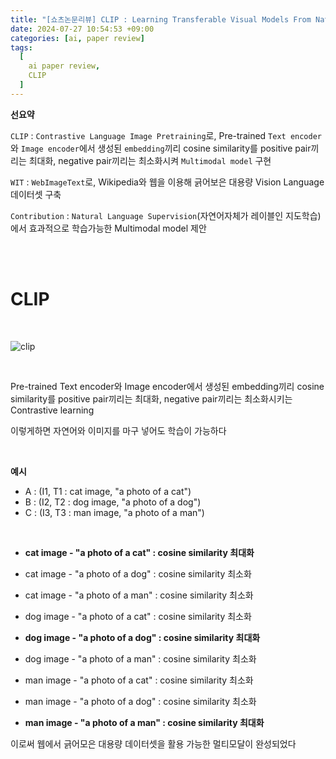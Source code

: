 ```yaml
---
title: "[쇼츠논문리뷰] CLIP : Learning Transferable Visual Models From Natural Language Supervision"
date: 2024-07-27 10:54:53 +09:00
categories: [ai, paper review]
tags:
  [
    ai paper review,
    CLIP
  ]
---
```


**선요약**

`CLIP` : `Contrastive Language Image Pretraining`로, Pre-trained `Text encoder`와 `Image encoder`에서 생성된 `embedding`끼리 cosine similarity를 positive pair끼리는 최대화, negative pair끼리는 최소화시켜 `Multimodal model` 구현

`WIT` : `WebImageText`로, Wikipedia와 웹을 이용해 긁어보은 대용량 Vision Language 데이터셋 구축

`Contribution` : `Natural Language Supervision`(자연어자체가 레이블인 지도학습)에서 효과적으로 학습가능한 Multimodal model 제안

<br/>
<br/>

# **CLIP**

<br/>

![clip](https://github.com/openai/CLIP/blob/main/CLIP.png?raw=true)

<br/>

Pre-trained Text encoder와 Image encoder에서 생성된 embedding끼리 cosine similarity를 positive pair끼리는 최대화, negative pair끼리는 최소화시키는 Contrastive learning

이렇게하면 자연어와 이미지를 마구 넣어도 학습이 가능하다

<br/>

**예시**

- A : (I1, T1 : cat image, "a photo of a cat")
- B : (I2, T2 : dog image, "a photo of a dog")
- C : (I3, T3 : man image, "a photo of a man")

<br/>

- **cat image - "a photo of a cat" : cosine similarity 최대화**
- cat image - "a photo of a dog" : cosine similarity 최소화
- cat image - "a photo of a man" : cosine similarity 최소화


- dog image - "a photo of a cat" : cosine similarity 최소화
- **dog image - "a photo of a dog" : cosine similarity 최대화**
- dog image - "a photo of a man" : cosine similarity 최소화

- man image - "a photo of a cat" : cosine similarity 최소화
- man image - "a photo of a dog" : cosine similarity 최소화
- **man image - "a photo of a man" : cosine similarity 최대화**

이로써 웹에서 긁어모은 대용량 데이터셋을 활용 가능한 멀티모달이 완성되었다
